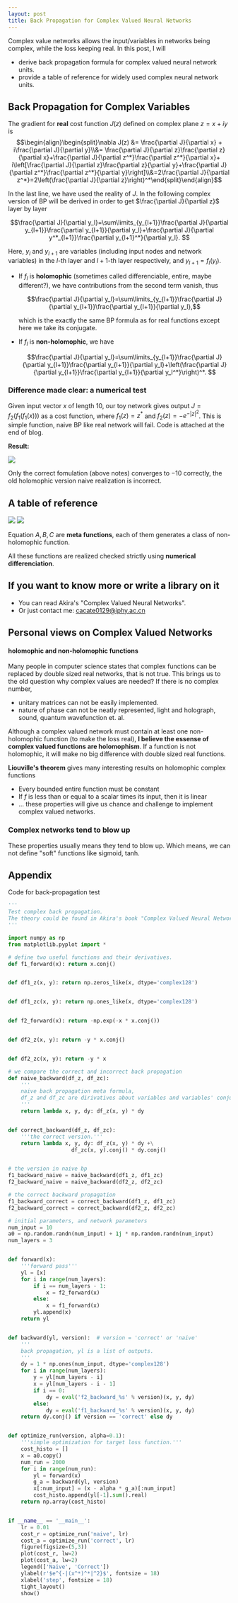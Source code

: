 ```yaml
---
layout: post
title: Back Propagation for Complex Valued Neural Networks
---
```

Complex value networks allows the input/variables in networks being complex, while the loss keeping real. In this post, I will
* derive back propagation formula for complex valued neural network units.
* provide a table of reference for widely used complex neural network units.

## Back Propagation for Complex Variables
The gradient for **real** cost function $J(z)$ defined on complex plane $z=x+iy$ is
$$\begin{align}\begin{split}\nabla J(z) &= \frac{\partial J}{\partial x} + i\frac{\partial J}{\partial y}\\&= \frac{\partial J}{\partial z}\frac{\partial z}{\partial x}+\frac{\partial J}{\partial z^*}\frac{\partial z^*}{\partial x}+ i\left[\frac{\partial J}{\partial z}\frac{\partial z}{\partial y}+\frac{\partial J}{\partial z^*}\frac{\partial z^*}{\partial y}\right]\\&=2\frac{\partial J}{\partial z^*}=2\left(\frac{\partial J}{\partial z}\right)^*\end{split}\end{align}$$

In the last line, we have used the reality of $J$. In the following complex version of BP will be derived in order to get $\frac{\partial J}{\partial z}$ layer by layer

$$\frac{\partial J}{\partial y_l}=\sum\limits_{y_{l+1}}\frac{\partial J}{\partial y_{l+1}}\frac{\partial y_{l+1}}{\partial y_l}+\frac{\partial J}{\partial y^*_{l+1}}\frac{\partial y_{l+1}^*}{\partial y_l}. $$

Here, $y_l$ and $y_{l+1}$ are variables (including input nodes and network variables) in the $l$-th layer and $l+1$-th layer respectively, and $y_{l+1}=f_l(y_l)$.

* If $f_l$ is **holomophic** (sometimes called differenciable, entire, maybe different?), we have contributions from the second term vanish, thus

  $$\frac{\partial J}{\partial y_l}=\sum\limits_{y_{l+1}}\frac{\partial J}{\partial y_{l+1}}\frac{\partial y_{l+1}}{\partial y_l},$$

  which is the exactly the same BP formula as for real functions except here we take its conjugate.

* If $f_l$ is **non-holomophic**, we have

  $$\frac{\partial J}{\partial y_l}=\sum\limits_{y_{l+1}}\frac{\partial J}{\partial y_{l+1}}\frac{\partial y_{l+1}}{\partial y_l}+\left(\frac{\partial J}{\partial y_{l+1}}\frac{\partial y_{l+1}}{\partial y_l^*}\right)^*. $$

### Difference made clear: a numerical test

Given input vector $x$ of length $10$, our toy network gives output $J=f_2(f_1(f_1(x)))$ as a cost function, where $f_1(z)=z^*$ and $f_2(z)=-e^{-\vert z\vert^2}$. This is simple function, naive BP like real network will fail. Code is attached at the end of blog.

**Result:**

![](/images/cbp.png)

Only the correct fomulation (above notes) converges to $-10$ correctly, the old holomophic version  naive realization is incorrect.

## A table of reference

![](/images/table1.png)
![](/images/table2.png)

Equation $A, B, C$ are **meta functions**, each of them generates a class of non-holomophic function.

All these functions are realized checked strictly using **numerical differenciation**.

## If you want to know more or write a library on it
* You can read Akira's "Complex Valued Neural Networks".
* Or just contact me: cacate0129@iphy.ac.cn

## Personal views on Complex Valued Networks
#### holomophic and non-holomophic functions
Many people in computer science states that complex functions can be replaced by double sized real networks, that is not true.
This brings us to the old question why complex values are needed?
If there is no complex number, 
* unitary matrices can not be easily implemented.
* nature of phase can not be neatly represented, light and holograph, sound, quantum wavefunction et. al.

Although a complex valued network must contain at least one non-holomophic function (to make the loss real), **I believe the essense of complex valued functions are holomophism**. If a function is not holomophic, it will make no big difference with double sized real functions.

**Liouville's theorem** gives many interesting results on holomophic complex functions

  * Every bounded entire function must be constant
  * If *f* is less than or equal to a scalar times its input, then it is linear
  * ...
  these properties will give us chance and challenge to implement complex valued networks.

### Complex networks tend to blow up
These properties usually means they tend to blow up.
Which means, we can not define "soft" functions like sigmoid, tanh.

## Appendix
Code for back-propagation test
```python
'''
Test complex back propagation.
The theory could be found in Akira's book "Complex Valued Neural Networks".
'''

import numpy as np
from matplotlib.pyplot import *

# define two useful functions and their derivatives.
def f1_forward(x): return x.conj()


def df1_z(x, y): return np.zeros_like(x, dtype='complex128')


def df1_zc(x, y): return np.ones_like(x, dtype='complex128')


def f2_forward(x): return -np.exp(-x * x.conj())


def df2_z(x, y): return -y * x.conj()


def df2_zc(x, y): return -y * x

# we compare the correct and incorrect back propagation
def naive_backward(df_z, df_zc):
    '''
    naive back propagation meta formula,
    df_z and df_zc are dirivatives about variables and variables' conjugate.
    '''
    return lambda x, y, dy: df_z(x, y) * dy


def correct_backward(df_z, df_zc):
    '''the correct version.'''
    return lambda x, y, dy: df_z(x, y) * dy +\
                    df_zc(x, y).conj() * dy.conj()


# the version in naive bp
f1_backward_naive = naive_backward(df1_z, df1_zc)
f2_backward_naive = naive_backward(df2_z, df2_zc)

# the correct backward propagation
f1_backward_correct = correct_backward(df1_z, df1_zc)
f2_backward_correct = correct_backward(df2_z, df2_zc)

# initial parameters, and network parameters
num_input = 10
a0 = np.random.randn(num_input) + 1j * np.random.randn(num_input)
num_layers = 3


def forward(x):
    '''forward pass'''
    yl = [x]
    for i in range(num_layers):
        if i == num_layers - 1:
            x = f2_forward(x)
        else:
            x = f1_forward(x)
        yl.append(x)
    return yl


def backward(yl, version):  # version = 'correct' or 'naive'
    '''
    back propagation, yl is a list of outputs.
    '''
    dy = 1 * np.ones(num_input, dtype='complex128')
    for i in range(num_layers):
        y = yl[num_layers - i]
        x = yl[num_layers - i - 1]
        if i == 0:
            dy = eval('f2_backward_%s' % version)(x, y, dy)
        else:
            dy = eval('f1_backward_%s' % version)(x, y, dy)
    return dy.conj() if version == 'correct' else dy


def optimize_run(version, alpha=0.1):
    '''simple optimization for target loss function.'''
    cost_histo = []
    x = a0.copy()
    num_run = 2000
    for i in range(num_run):
        yl = forward(x)
        g_a = backward(yl, version)
        x[:num_input] = (x - alpha * g_a)[:num_input]
        cost_histo.append(yl[-1].sum().real)
    return np.array(cost_histo)


if __name__ == '__main__':
    lr = 0.01
    cost_r = optimize_run('naive', lr)
    cost_a = optimize_run('correct', lr)
    figure(figsize=(5,3))
    plot(cost_r, lw=2)
    plot(cost_a, lw=2)
    legend(['Naive', 'Correct'])
    ylabel(r'$e^{-|(x^*)^*|^2}$', fontsize = 18)
    xlabel('step', fontsize = 18)
    tight_layout()
    show()
```


